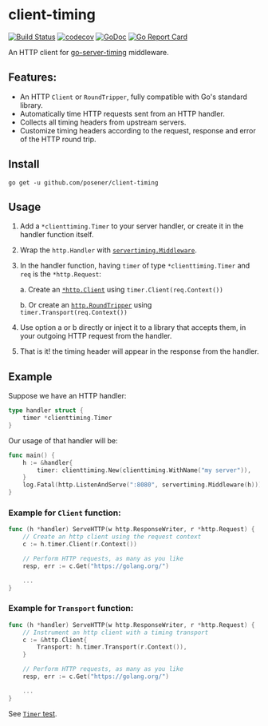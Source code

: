 # client-timing

[![Build Status](https://travis-ci.org/posener/client-timing.svg?branch=master)](https://travis-ci.org/posener/client-timing)
[![codecov](https://codecov.io/gh/posener/client-timing/branch/master/graph/badge.svg)](https://codecov.io/gh/posener/client-timing)
[![GoDoc](https://godoc.org/github.com/posener/client-timing?status.svg)](http://godoc.org/github.com/posener/client-timing)
[![Go Report Card](https://goreportcard.com/badge/github.com/posener/client-timing)](https://goreportcard.com/report/github.com/posener/client-timing)

An HTTP client for [go-server-timing](https://github.com/mitchellh/go-server-timing) middleware.

## Features:

* An HTTP `Client` or `RoundTripper`, fully compatible with Go's standard library.
* Automatically time HTTP requests sent from an HTTP handler.
* Collects all timing headers from upstream servers.
* Customize timing headers according to the request, response and error of the HTTP round trip.

## Install

`go get -u github.com/posener/client-timing`

## Usage

1. Add a `*clienttiming.Timer` to your server handler, or create it in the handler function itself.
2. Wrap the `http.Handler` with [`servertiming.Middleware`](https://godoc.org/github.com/mitchellh/go-server-timing#Middleware).
2. In the handler function, having `timer` of type `*clienttiming.Timer` and `req` is the `*http.Request`:

    a. Create an [`*http.Client`](https://godoc.org/net/http#Client) using `timer.Client(req.Context())`

    b. Or create an [`http.RoundTripper`](https://godoc.org/net/http#RoundTripper) using `timer.Transport(req.Context())`

3. Use option a or b directly or inject it to a library that accepts them, in your outgoing HTTP request
   from the handler.
4. That is it! the timing header will appear in the response from the handler.

## Example

Suppose we have an HTTP handler:

```go
type handler struct {
	timer *clienttiming.Timer
}
```

Our usage of that handler will be:

```go
func main() {
	h := &handler{
		timer: clienttiming.New(clienttiming.WithName("my server")),
	}
	log.Fatal(http.ListenAndServe(":8080", servertiming.Middleware(h)))
}
```


### Example for `Client` function:

```go
func (h *handler) ServeHTTP(w http.ResponseWriter, r *http.Request) {
	// Create an http client using the request context
	c := h.timer.Client(r.Context())

	// Perform HTTP requests, as many as you like
	resp, err := c.Get("https://golang.org/")

	...
}
```

### Example for `Transport` function:

```go
func (h *handler) ServeHTTP(w http.ResponseWriter, r *http.Request) {
	// Instrument an http client with a timing transport
	c := &http.Client{
		Transport: h.timer.Transport(r.Context()),
	}

	// Perform HTTP requests, as many as you like
	resp, err := c.Get("https://golang.org/")

	...
}
```

See [`Timer` test](./timer_test.go).
